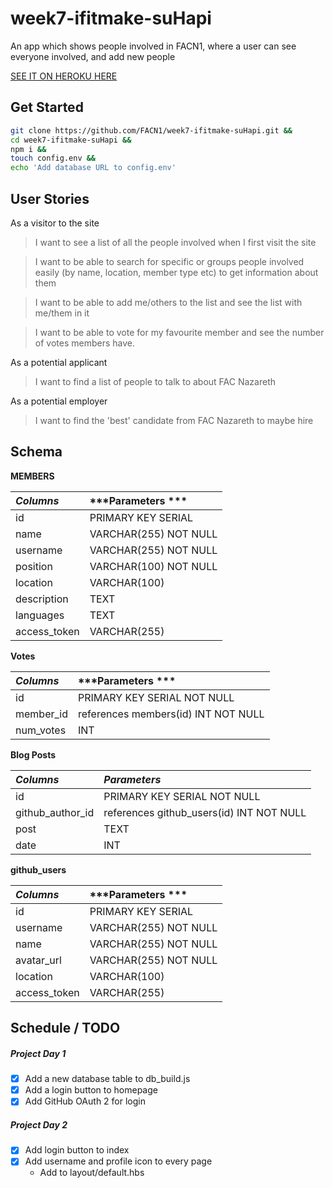 # week7-ifitmake-suHapi
An app which shows people involved in FACN1, where a user can see everyone involved, and add new people

[SEE IT ON HEROKU HERE](https://sulias.herokuapp.com/)

## Get Started
```bash
git clone https://github.com/FACN1/week7-ifitmake-suHapi.git &&
cd week7-ifitmake-suHapi &&
npm i &&
touch config.env &&
echo 'Add database URL to config.env'
```

## User Stories

As a visitor to the site

> I want to see a list of all the people involved when I first visit the site

> I want to be able to search for specific or groups people involved easily (by name, location, member type etc) to get information about them

> I want to be able to add me/others to the list and see the list with me/them in it

> I want to be able to vote for my favourite member and see the number of votes members have.

As a potential applicant

> I want to find a list of people to talk to about FAC Nazareth

As a potential employer

> I want to find the 'best' candidate from FAC Nazareth to maybe hire

## Schema
**MEMBERS**

| ***Columns***  | ***Parameters  ***   |
| :------------- | :------------------  |
|       id       |  PRIMARY KEY SERIAL  |
|      name      | VARCHAR(255) NOT NULL|
|    username    | VARCHAR(255) NOT NULL|
|    position    | VARCHAR(100) NOT NULL|
|    location    |     VARCHAR(100)     |
|   description  |         TEXT         |
|    languages   |         TEXT         |
|  access_token  |     VARCHAR(255)     |

**Votes**

| ***Columns***  |        ***Parameters  ***           |
| :------------- |           :-------------            |
|       id       |    PRIMARY KEY SERIAL NOT NULL      |
|    member_id   | references members(id) INT NOT NULL |
|    num_votes   |              INT                    |


<!-- New table -->
**Blog Posts**

| ***Columns***  |              ***Parameters***            |
| :------------- | :--------------------------------------- |
|       id       |       PRIMARY KEY SERIAL NOT NULL        |
|github_author_id| references github_users(id) INT NOT NULL |
|      post      |                    TEXT                  |
|      date      |                    INT                   |

**github_users**

| ***Columns***  | ***Parameters  ***   |
| :------------- | :------------------  |
|       id       |  PRIMARY KEY SERIAL  |
|    username    | VARCHAR(255) NOT NULL|
|      name      | VARCHAR(255) NOT NULL|
|   avatar_url   | VARCHAR(255) NOT NULL|
|    location    |     VARCHAR(100)     |
|  access_token  |     VARCHAR(255)     |


## Schedule / TODO
##### Project Day 1
- [x] Add a new database table to db_build.js
- [x] Add a login button to homepage
- [x] Add GitHub OAuth 2 for login

##### Project Day 2
- [x] Add login button to index
- [x] Add username and profile icon to every page
  - Add to layout/default.hbs
